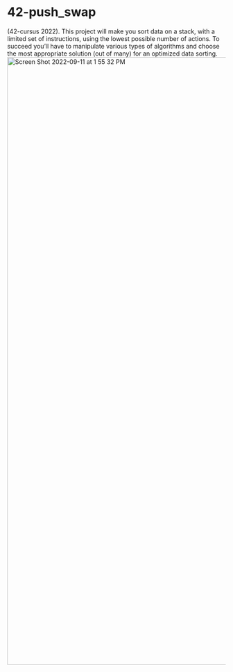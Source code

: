 # 42-push_swap
(42-cursus 2022). This project will make you sort data on a stack, with a limited set of instructions, using the lowest possible number of actions. To succeed you’ll have to manipulate various types of algorithms and choose the most appropriate solution (out of many) for an optimized data sorting.
<img width="1399" alt="Screen Shot 2022-09-11 at 1 55 32 PM" src="https://user-images.githubusercontent.com/103744024/189526374-74d9bcb9-fc1c-4f19-8021-5c2769c84ddb.png">
